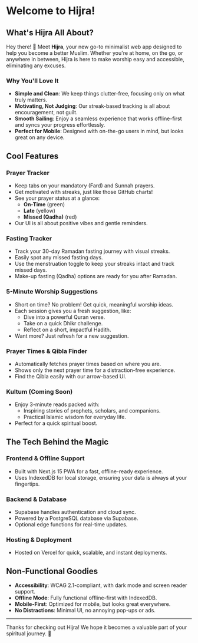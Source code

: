 # Welcome to Hijra!

## What's Hijra All About?

Hey there! 👋 Meet **Hijra**, your new go-to minimalist web app designed to help you become a better Muslim. Whether you're at home, on the go, or anywhere in between, Hijra is here to make worship easy and accessible, eliminating any excuses. 

### Why You'll Love It

- **Simple and Clean**: We keep things clutter-free, focusing only on what truly matters.
- **Motivating, Not Judging**: Our streak-based tracking is all about encouragement, not guilt.
- **Smooth Sailing**: Enjoy a seamless experience that works offline-first and syncs your progress effortlessly.
- **Perfect for Mobile**: Designed with on-the-go users in mind, but looks great on any device.

## Cool Features

### Prayer Tracker

- Keep tabs on your mandatory (Fard) and Sunnah prayers.
- Get motivated with streaks, just like those GitHub charts!
- See your prayer status at a glance:
  - **On-Time** (green)
  - **Late** (yellow)
  - **Missed (Qadha)** (red)
- Our UI is all about positive vibes and gentle reminders.

### Fasting Tracker

- Track your 30-day Ramadan fasting journey with visual streaks.
- Easily spot any missed fasting days.
- Use the menstruation toggle to keep your streaks intact and track missed days.
- Make-up fasting (Qadha) options are ready for you after Ramadan.

### 5-Minute Worship Suggestions

- Short on time? No problem! Get quick, meaningful worship ideas.
- Each session gives you a fresh suggestion, like:
  - Dive into a powerful Quran verse.
  - Take on a quick Dhikr challenge.
  - Reflect on a short, impactful Hadith.
- Want more? Just refresh for a new suggestion.

### Prayer Times & Qibla Finder

- Automatically fetches prayer times based on where you are.
- Shows only the next prayer time for a distraction-free experience.
- Find the Qibla easily with our arrow-based UI.

### Kultum (Coming Soon)

- Enjoy 3-minute reads packed with:
  - Inspiring stories of prophets, scholars, and companions.
  - Practical Islamic wisdom for everyday life.
- Perfect for a quick spiritual boost.

## The Tech Behind the Magic

### Frontend & Offline Support

- Built with Next.js 15 PWA for a fast, offline-ready experience.
- Uses IndexedDB for local storage, ensuring your data is always at your fingertips.

### Backend & Database

- Supabase handles authentication and cloud sync.
- Powered by a PostgreSQL database via Supabase.
- Optional edge functions for real-time updates.

### Hosting & Deployment

- Hosted on Vercel for quick, scalable, and instant deployments.

## Non-Functional Goodies

- **Accessibility**: WCAG 2.1-compliant, with dark mode and screen reader support.
- **Offline Mode**: Fully functional offline-first with IndexedDB.
- **Mobile-First**: Optimized for mobile, but looks great everywhere.
- **No Distractions**: Minimal UI, no annoying pop-ups or ads.

---

Thanks for checking out Hijra! We hope it becomes a valuable part of your spiritual journey. 🌟
